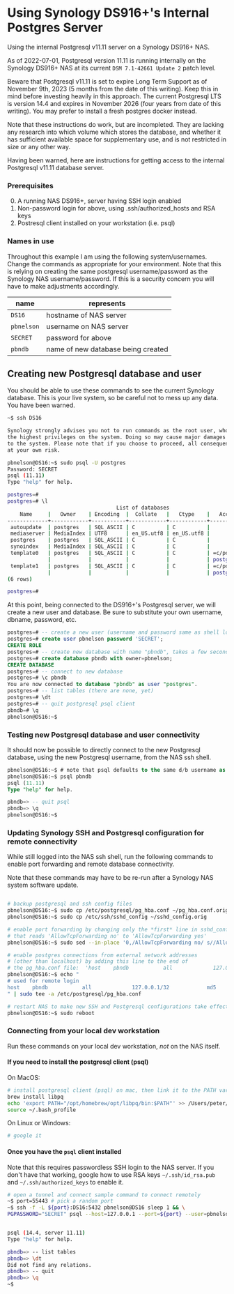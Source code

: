 # Using Synology DS916+'s Internal Postgres Server

Using the internal Postgresql v11.11 server on a Synology DS916+ NAS.

As of 2022-07-01, Postgresql version 11.11 is running internally on the Synology DS916+ NAS at its current `DSM 7.1-42661 Update 2` patch level. 

Beware that Postgresql v11.11 is set to expire Long Term Support as of November 9th, 2023 (5 months from the date of this writing). Keep this in mind before investing heavily in this approach. The current Postgresql LTS is version 14.4 and expires in November 2026 (four years from date of this writing). You may prefer to install a fresh postgres docker instead.

Note that these instructions do work, but are incompleted. They are lacking any research into which volume which stores the database, and whether it has sufficient available space for supplementary use, and is not restricted in size or any other way.

Having been warned, here are instructions for getting access to the internal Postgresql v11.11 database server.



### Prerequisites

0. A running NAS DS916+, server having SSH login enabled
0. Non-password login for above, using .ssh/authorized_hosts and RSA keys
0. Postresql client installed on your workstation (i.e. psql)



### Names in use

Throughout this example I am using the following system/usernames. Change the commands as appropriate for your environment. Note that this is relying on creating the same postgresql username/password as the Synology NAS username/password. If this is a security concern you will have to make adjustments accordingly.

| name       | represents                         | 
| ----       | ----------                         |
| `DS16`     | hostname of NAS server             |
| `pbnelson` | username on NAS server             | 
| `SECRET`   | password for above                 |
| `pbndb`    | name of new database being created | 



## Creating new Postgresql database and user

You should be able to use these commands to see the current Synology database. This is your live system, so be careful not to mess up any data. You have been warned.

````bash
~$ ssh DS16

Synology strongly advises you not to run commands as the root user, who has
the highest privileges on the system. Doing so may cause major damages
to the system. Please note that if you choose to proceed, all consequences are
at your own risk.

pbnelson@DS16:~$ sudo psql -U postgres
Password: SECRET
psql (11.11)
Type "help" for help.

postgres=#
postgres=# \l
                                   List of databases
    Name     |   Owner    | Encoding  |  Collate   |   Ctype    |   Access privileges   
-------------+------------+-----------+------------+------------+-----------------------
 autoupdate  | postgres   | SQL_ASCII | C          | C          | 
 mediaserver | MediaIndex | UTF8      | en_US.utf8 | en_US.utf8 | 
 postgres    | postgres   | SQL_ASCII | C          | C          | 
 synoindex   | MediaIndex | SQL_ASCII | C          | C          | 
 template0   | postgres   | SQL_ASCII | C          | C          | =c/postgres          +
             |            |           |            |            | postgres=CTc/postgres
 template1   | postgres   | SQL_ASCII | C          | C          | =c/postgres          +
             |            |           |            |            | postgres=CTc/postgres
(6 rows)

postgres=# 

````

At this point, being connected to the DS916+'s Postgresql server, we will create a new user and database. Be sure to substitute your own username, dbname, password, etc.

````sql
postgres=# -- create a new user (username and password same as shell login, in this case user="pbnelson")
postgres=# create user pbnelson password 'SECRET';
CREATE ROLE
postgres=# -- create new database with name "pbndb", takes a few seconds
postgres=# create database pbndb with owner=pbnelson; 
CREATE DATABASE
postgres=# -- connect to new database
postgres=# \c pbndb 
You are now connected to database "pbndb" as user "postgres".
postgres=# -- list tables (there are none, yet)
postgres=# \dt 
postgres=# -- quit postgresql psql client
pbndb=# \q
pbnelson@DS16:~$ 

````



### Testing new Postgresql database and user connectivity

It should now be possible to directly connect to the new Postgresql database, using the new Postgresql username, from the NAS ssh shell.

````sql
pbnelson@DS16:~$ # note that psql defaults to the same d/b username as shell username.
pbnelson@DS16:~$ psql pbndb
psql (11.11)
Type "help" for help.

pbndb=> -- quit psql
pbndb=> \q
pbnelson@DS16:~$ 

````



### Updating Synology SSH and Postgresql configuration for remote connectivity

While still logged into the NAS ssh shell, run the following commands to enable port forwarding and remote database connectivity.

Note that these commands may have to be re-run after a Synology NAS system software update.

````bash

# backup postgresql and ssh config files
pbnelson@DS16:~$ sudo cp /etc/postgresql/pg_hba.conf ~/pg_hba.conf.orig
pbnelson@DS16:~$ sudo cp /etc/ssh/sshd_config ~/sshd_config.orig

# enable port forwarding by changing only the *first* line in sshd_config
# that reads 'AllowTcpForwarding no' to 'AllowTcpForwarding yes'
pbnelson@DS16:~$ sudo sed --in-place '0,/AllowTcpForwarding no/ s//AllowTcpForwarding yes/' /etc/ssh/sshd_config

# enable postgres connections from external network addresses 
# (other than localhost) by adding this line to the end of 
# the pg_hba.conf file:  'host    pbndb           all             127.0.0.1/32            md5'
pbnelson@DS16:~$ echo "
# used for remote login
host    pbndb           all             127.0.0.1/32            md5
" | sudo tee -a /etc/postgresql/pg_hba.conf

# restart NAS to make new SSH and Postgresql configurations take effect
pbnelson@DS16:~$ sudo reboot

````



### Connecting from your local dev workstation

Run these commands on your local dev workstation, *not* on the NAS itself.


#### If you need to install the postgresql client (psql)

On MacOS:
````bash
# install postgresql client (psql) on mac, then link it to the PATH variable
brew install libpq
echo 'export PATH="/opt/homebrew/opt/libpq/bin:$PATH"' >> /Users/peter/.bash_profile
source ~/.bash_profile

````

On Linux or Windows:
````bash
# google it
````


#### Once you have the `psql` client installed


Note that this requires passwordless SSH login to the NAS server. If you don't have that working, google how to use RSA keys `~/.ssh/id_rsa.pub` and `~/.ssh/authorized_keys` to enable it.

````bash
# open a tunnel and connect sample command to connect remotely
~$ port=55443 # pick a random port
~$ ssh -f -L ${port}:DS16:5432 pbnelson@DS16 sleep 1 && \
PGPASSWORD="SECRET" psql --host=127.0.0.1 --port=${port} --user=pbnelson --dbname=pbndb


psql (14.4, server 11.11)
Type "help" for help.

pbndb=> -- list tables
pbndb=> \dt
Did not find any relations.
pbndb=> -- quit
pbndb=> \q
~$ 

````
